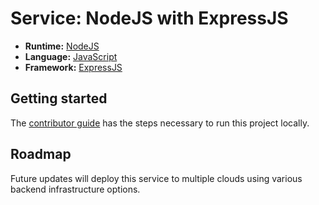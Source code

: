 # Service: NodeJS with ExpressJS

- **Runtime:** [NodeJS](https://nodejs.org/)
- **Language:** [JavaScript](https://javascript.info/)
- **Framework:** [ExpressJS](https://expressjs.com/)

## Getting started

The [contributor guide](../contribute.md) has the steps necessary to run this project locally.

## Roadmap

Future updates will deploy this service to multiple clouds using various backend infrastructure options.
